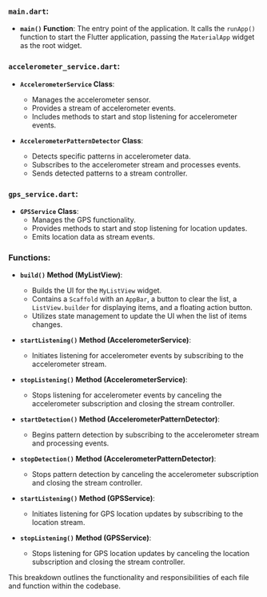 
### `main.dart`:

- **`main()` Function**: The entry point of the application. It calls the `runApp()` function to start the Flutter application, passing the `MaterialApp` widget as the root widget.

### `accelerometer_service.dart`:

- **`AccelerometerService` Class**:
  - Manages the accelerometer sensor.
  - Provides a stream of accelerometer events.
  - Includes methods to start and stop listening for accelerometer events.

- **`AccelerometerPatternDetector` Class**:
  - Detects specific patterns in accelerometer data.
  - Subscribes to the accelerometer stream and processes events.
  - Sends detected patterns to a stream controller.

### `gps_service.dart`:

- **`GPSService` Class**:
  - Manages the GPS functionality.
  - Provides methods to start and stop listening for location updates.
  - Emits location data as stream events.

### Functions:

- **`build()` Method (MyListView)**:
  - Builds the UI for the `MyListView` widget.
  - Contains a `Scaffold` with an `AppBar`, a button to clear the list, a `ListView.builder` for displaying items, and a floating action button.
  - Utilizes state management to update the UI when the list of items changes.

- **`startListening()` Method (AccelerometerService)**:
  - Initiates listening for accelerometer events by subscribing to the accelerometer stream.

- **`stopListening()` Method (AccelerometerService)**:
  - Stops listening for accelerometer events by canceling the accelerometer subscription and closing the stream controller.

- **`startDetection()` Method (AccelerometerPatternDetector)**:
  - Begins pattern detection by subscribing to the accelerometer stream and processing events.

- **`stopDetection()` Method (AccelerometerPatternDetector)**:
  - Stops pattern detection by canceling the accelerometer subscription and closing the stream controller.

- **`startListening()` Method (GPSService)**:
  - Initiates listening for GPS location updates by subscribing to the location stream.

- **`stopListening()` Method (GPSService)**:
  - Stops listening for GPS location updates by canceling the location subscription and closing the stream controller.

This breakdown outlines the functionality and responsibilities of each file and function within the codebase.
